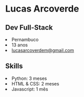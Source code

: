 <h1>Lucas Arcoverde</h1>

<h2>Dev Full-Stack</h2>

<nav>
  <ui>
    <li>Pernambuco</li>
    <li>13 anos</li>
    <li><a href="mailto:lucasarcoverdem@gmail.com">lucasarcoverdem@gmail.com<a></li>
  </ui>
</nav>

<h2>Skills</h2>

<nav>
  <ui>
    <li>Python: 3 meses</li>
    <li>HTML & CSS: 2 meses</li>
    <li>Javascript: 1 mês</li>
  </ui>
</nav>
